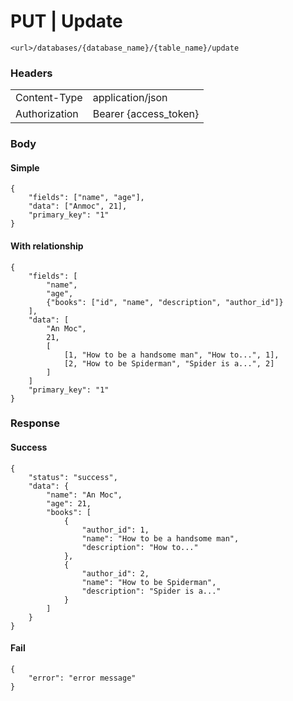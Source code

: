 #  **PUT** | Update 
```
<url>/databases/{database_name}/{table_name}/update
```
### Headers
| | |
|--|--|
| Content-Type | application/json
| Authorization | Bearer {access_token}|
### Body
#### Simple
```
{
    "fields": ["name", "age"],
    "data": ["Anmoc", 21],
    "primary_key": "1"
}
```
#### With relationship
```
{
    "fields": [
        "name",
        "age",
        {"books": ["id", "name", "description", "author_id"]}
    ],
    "data": [
        "An Moc",
        21,
        [
            [1, "How to be a handsome man", "How to...", 1],
            [2, "How to be Spiderman", "Spider is a...", 2]
        ]
    ]
    "primary_key": "1"
}
```
### Response
#### Success
```
{
    "status": "success",
    "data": {
        "name": "An Moc",
        "age": 21,
        "books": [
            {
                "author_id": 1,
                "name": "How to be a handsome man",
                "description": "How to..."
            },
            {
                "author_id": 2,
                "name": "How to be Spiderman",
                "description": "Spider is a..."
            }
        ]
    }
}
```
#### Fail
```
{
    "error": "error message"
}
```
